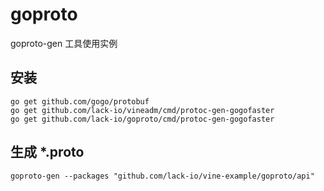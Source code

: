 # goproto

goproto-gen 工具使用实例

## 安装 

```shell
go get github.com/gogo/protobuf
go get github.com/lack-io/vineadm/cmd/protoc-gen-gogofaster
go get github.com/lack-io/goproto/cmd/protoc-gen-gogofaster
```

## 生成 *.proto
```shell
goproto-gen --packages "github.com/lack-io/vine-example/goproto/api"
```